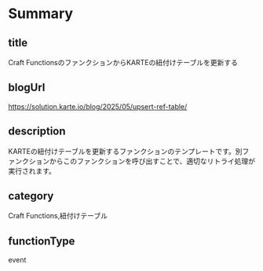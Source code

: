 # Summary

## title

Craft FunctionsのファンクションからKARTEの紐付けテーブルを更新する

## blogUrl

https://solution.karte.io/blog/2025/05/upsert-ref-table/

## description

KARTEの紐付けテーブルを更新するファンクションのテンプレートです。別ファンクションからこのファンクションを呼び出すことで、適切なリトライ処理が実行されます。

## category

Craft Functions,紐付けテーブル

## functionType 

event